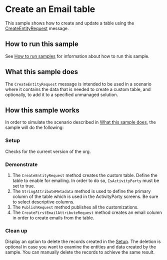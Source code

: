 # Create an Email table

This sample shows how to create and update a table using the [CreateEntityRequest](https://docs.microsoft.com/dotnet/api/microsoft.xrm.sdk.messages.createentityrequest?view=dynamics-general-ce-9) message.

## How to run this sample

See [How to run samples](https://github.com/microsoft/PowerApps-Samples/blob/master/dataverse/README.md) for information about how to run this sample.

## What this sample does

The `CreateEntityRequest` message is intended to be used in a scenario where it contains  the data that is needed to create a custom table, and optionally, to add it to a specified unmanaged solution.

## How this sample works

In order to simulate the scenario described in [What this sample does](#what-this-sample-does), the sample will do the following:

### Setup

Checks for the current version of the org.

### Demonstrate

1. The `CreateEntityRequest` method creates the custom table. Define the table to enable for emailing. In order to do so, `IsActivityParty` must be set to true.
2. The `StringAttributeMetadata` method is used to define the primary column of the table which is used in the ActivityParty screens. Be sure to select descriptive columns.
3. The `PublishRequest` method publishes all the customizations.
4. The `CreateFirstEmailAttributeRequest` method creates an email column in order to create emails from the table.

### Clean up

Display an option to delete the records created in the [Setup](#setup). The deletion is optional in case you want to examine the entities and data created by the sample. You can manually delete the records to achieve the same result.

